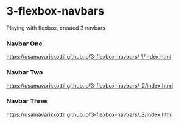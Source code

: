 # 3-flexbox-navbars
Playing with flexbox, created 3 navbars
### Navbar One
https://usamavarikkottil.github.io/3-flexbox-navbars/_1/index.html

### Navbar Two
https://usamavarikkottil.github.io/3-flexbox-navbars/_2/index.html

### Navbar Three
https://usamavarikkottil.github.io/3-flexbox-navbars/_3/index.html
